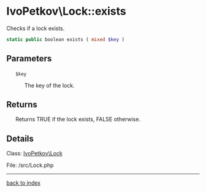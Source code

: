 # IvoPetkov\Lock::exists

Checks if a lock exists.

```php
static public boolean exists ( mixed $key )
```

## Parameters

&nbsp;&nbsp;&nbsp;&nbsp;&nbsp;&nbsp;`$key`

&nbsp;&nbsp;&nbsp;&nbsp;&nbsp;&nbsp;&nbsp;&nbsp;&nbsp;&nbsp;&nbsp;&nbsp;The key of the lock.

## Returns

&nbsp;&nbsp;&nbsp;&nbsp;&nbsp;&nbsp;Returns TRUE if the lock exists, FALSE otherwise.

## Details

Class: [IvoPetkov\Lock](ivopetkov.lock.class.md)

File: /src/Lock.php

---

[back to index](index.md)

